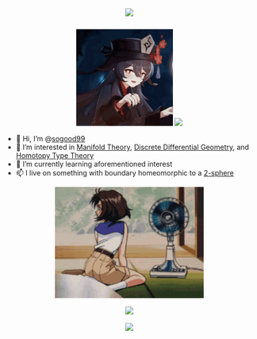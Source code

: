 <h1 align="center">
  <img src="https://readme-typing-svg.herokuapp.com?color=%236CE4F7&size=50&center=true&vCenter=true&width=800&height=75&lines=A+Catcher+in+the+Rye" />
</h1>

<p align="center">
  <img src="fig/hu-tao.gif" width="195" height="195" />
  <img src="https://github-readme-stats-sigma-five.vercel.app/api?username=sogood99&theme=tokyonight" />
</p>

- 👋 Hi, I’m @[sogood99](https://github.com/sogood99/)
- 👀 I’m interested in [Manifold Theory](https://en.wikipedia.org/wiki/Differentiable_manifold), [Discrete Differential Geometry](https://en.wikipedia.org/wiki/Discrete_differential_geometry), and [Homotopy Type Theory](https://en.wikipedia.org/wiki/Homotopy_type_theory)
- 🌱 I’m currently learning aforementioned interest
- 📫 I live on something with boundary homeomorphic to a [2-sphere](https://en.wikipedia.org/wiki/Earth)

<p align="center">
  <a href="https://www.youtube.com/watch?v=SNq4zqTN_DQ">
    <img src="fig/anime-girl.gif" alt="Animu Girl" width="300" />
  </a>
</p>

<p align="center">
  <img src="https://github-readme-stats-sigma-five.vercel.app/api/top-langs/?username=sogood99&hide=c%23&langs_count=8&layout=compact&hide_border=true&theme=tokyonight" />
</p>

<p align="center">
  <img src="https://github-readme-streak-stats.herokuapp.com?user=sogood99&hide_border=true&date_format=M%20j%5B%2C%20Y%5D&theme=tokyonight" />
</p>

<!---
sogood99/sogood99 is a ✨ special ✨ repository because its `README.md` (this file) appears on your GitHub profile.
You can click the Preview link to take a look at your changes.
--->
